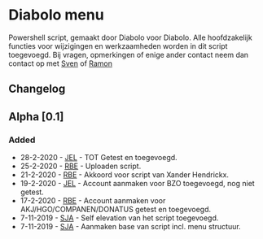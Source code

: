 # Diabolo menu

Powershell script, gemaakt door Diabolo voor Diabolo. Alle hoofdzakelijk functies voor wijzigingen en werkzaamheden worden in dit script toegevoegd.
Bij vragen, opmerkingen of enige ander contact neem dan contact op met [Sven] of [Ramon]

## Changelog

## Alpha [0.1]

### Added
- 28-2-2020 - [JEL] - TOT Getest en toegevoegd.
- 25-2-2020 - [RBE] - Uploaden script.
- 21-2-2020 - [RBE] - Akkoord voor script van Xander Hendrickx.
- 19-2-2020 - [JEL] - Account aanmaken voor BZO toegevoegd, nog niet getest.
- 17-2-2020 - [RBE] - Account aanmaken voor AKJ/HGO/COMPANEN/DONATUS getest en toegevoegd.
- 7-11-2019 - [SJA] - Self elevation van het script toegevoegd.
- 7-11-2019 - [SJA] - Aanmaken base van script incl. menu structuur.

[Sven]: https://diabolo.nl/onze-mensen/sven-jansen/
[SJA]: https://diabolo.nl/onze-mensen/sven-jansen/
[Ramon]: https://diabolo.nl/onze-mensen/ramon-bergevoet/
[RBE]: https://diabolo.nl/onze-mensen/ramon-bergevoet/
[Jens]: https://diabolo.nl/onze-mensen/jens-elbers/
[JEL]: https://diabolo.nl/onze-mensen/jens-elbers/